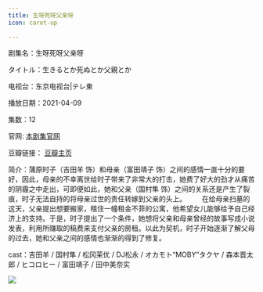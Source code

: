 ```yaml
---
title: 生呀死呀父亲呀
icon: caret-up

---
```


剧集名：生呀死呀父亲呀

タイトル：生きるとか死ぬとか父親とか

电视台：东京电视台|テレ東

播放日期：2021-04-09

集数：12

官网: [本剧集官网](https://www.tv-tokyo.co.jp/ikirutoka/)

豆瓣链接： [豆瓣主页](https://movie.douban.com/subject/35371515/)


简介：蒲原时子（吉田羊 饰）和母亲（富田靖子 饰）之间的感情一直十分的要好，因此，母亲的不幸离世给时子带来了非常大的打击，她费了好大的劲才从痛苦的阴霾之中走出，可即便如此，她和父亲（国村隼 饰）之间的关系还是产生了裂痕，时子无法自持的将母亲过世的责任转嫁到父亲的头上。
　　在给母亲扫墓的这天，父亲提出想要搬家，租住一幢租金不菲的公寓，他希望女儿能够给予自己经济上的支持。于是，时子提出了一个条件，她想将父亲和母亲曾经的故事写成小说发表，利用所赚取的稿费来支付父亲的房租。以此为契机，时子开始逐渐了解父母的过去，她和父亲之间的感情也渐渐的得到了修复。

cast：吉田羊 / 国村隼 / 松冈茉优 / DJ松永 / オカモト“MOBY”タクヤ / 森本晋太郎 / ヒコロヒー / 富田靖子 / 田中美奈实

![](https://listpic.tsgsanjiao.com/2021/2021sasafqa.jpg)
